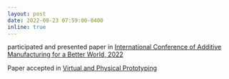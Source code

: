 ```yaml
---
layout: post
date: 2022-08-23 07:59:00-0400
inline: true
---
```


participated and presented paper in [International Conference of Additive Manufacturing for a Better World, 2022](https://amconference.sutd.edu.sg/)

Paper accepted in [Virtual and Physical Prototyping](https://www.tandfonline.com/journals/nvpp20)